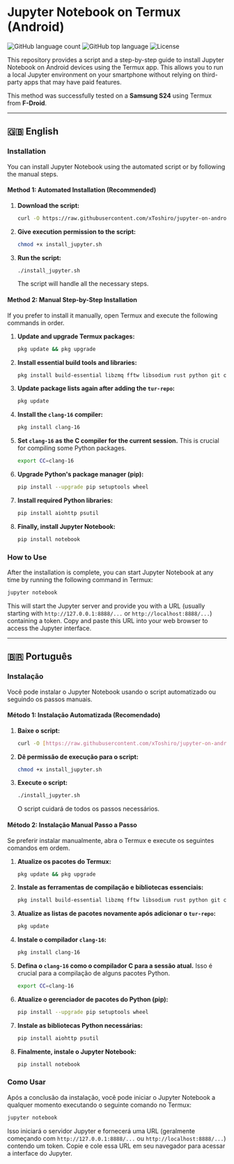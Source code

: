 # Jupyter Notebook on Termux (Android)

![GitHub language count](https://img.shields.io/github/languages/count/xToshiro/jupyter-on-android)
![GitHub top language](https://img.shields.io/github/languages/top/xToshiro/jupyter-on-android?style=flat)
![License](https://img.shields.io/github/license/xToshiro/jupyter-on-android)

This repository provides a script and a step-by-step guide to install Jupyter Notebook on Android devices using the Termux app. This allows you to run a local Jupyter environment on your smartphone without relying on third-party apps that may have paid features.

This method was successfully tested on a **Samsung S24** using Termux from **F-Droid**.

---

## 🇬🇧 English

### Installation

You can install Jupyter Notebook using the automated script or by following the manual steps.

#### Method 1: Automated Installation (Recommended)

1.  **Download the script:**
    ```bash
    curl -O https://raw.githubusercontent.com/xToshiro/jupyter-on-android/main/install_jupyter.sh
    ```

2.  **Give execution permission to the script:**
    ```bash
    chmod +x install_jupyter.sh
    ```

3.  **Run the script:**
    ```bash
    ./install_jupyter.sh
    ```
    The script will handle all the necessary steps.

#### Method 2: Manual Step-by-Step Installation

If you prefer to install it manually, open Termux and execute the following commands in order.

1.  **Update and upgrade Termux packages:**
    ```bash
    pkg update && pkg upgrade
    ```

2.  **Install essential build tools and libraries:**
    ```bash
    pkg install build-essential libzmq fftw libsodium rust python git curl libandroid-sysv-semaphore tur-repo
    ```

3.  **Update package lists again after adding the `tur-repo`:**
    ```bash
    pkg update
    ```

4.  **Install the `clang-16` compiler:**
    ```bash
    pkg install clang-16
    ```

5.  **Set `clang-16` as the C compiler for the current session.** This is crucial for compiling some Python packages.
    ```bash
    export CC=clang-16
    ```

6.  **Upgrade Python's package manager (pip):**
    ```bash
    pip install --upgrade pip setuptools wheel
    ```

7.  **Install required Python libraries:**
    ```bash
    pip install aiohttp psutil
    ```

8.  **Finally, install Jupyter Notebook:**
    ```bash
    pip install notebook
    ```

### How to Use

After the installation is complete, you can start Jupyter Notebook at any time by running the following command in Termux:

```bash
jupyter notebook
```

This will start the Jupyter server and provide you with a URL (usually starting with `http://127.0.0.1:8888/...` or `http://localhost:8888/...`) containing a token. Copy and paste this URL into your web browser to access the Jupyter interface.

---

## 🇧🇷 Português

### Instalação

Você pode instalar o Jupyter Notebook usando o script automatizado ou seguindo os passos manuais.

#### Método 1: Instalação Automatizada (Recomendado)

1.  **Baixe o script:**
    ```bash
    curl -O [https://raw.githubusercontent.com/xToshiro/jupyter-on-android/main/install_jupyter.sh](https://raw.githubusercontent.com/xToshiro/jupyter-on-android/main/install_jupyter.sh)
    ```

2.  **Dê permissão de execução para o script:**
    ```bash
    chmod +x install_jupyter.sh
    ```

3.  **Execute o script:**
    ```bash
    ./install_jupyter.sh
    ```
    O script cuidará de todos os passos necessários.

#### Método 2: Instalação Manual Passo a Passo

Se preferir instalar manualmente, abra o Termux e execute os seguintes comandos em ordem.

1.  **Atualize os pacotes do Termux:**
    ```bash
    pkg update && pkg upgrade
    ```

2.  **Instale as ferramentas de compilação e bibliotecas essenciais:**
    ```bash
    pkg install build-essential libzmq fftw libsodium rust python git curl libandroid-sysv-semaphore tur-repo
    ```

3.  **Atualize as listas de pacotes novamente após adicionar o `tur-repo`:**
    ```bash
    pkg update
    ```

4.  **Instale o compilador `clang-16`:**
    ```bash
    pkg install clang-16
    ```

5.  **Defina o `clang-16` como o compilador C para a sessão atual.** Isso é crucial para a compilação de alguns pacotes Python.
    ```bash
    export CC=clang-16
    ```

6.  **Atualize o gerenciador de pacotes do Python (pip):**
    ```bash
    pip install --upgrade pip setuptools wheel
    ```

7.  **Instale as bibliotecas Python necessárias:**
    ```bash
    pip install aiohttp psutil
    ```

8.  **Finalmente, instale o Jupyter Notebook:**
    ```bash
    pip install notebook
    ```

### Como Usar

Após a conclusão da instalação, você pode iniciar o Jupyter Notebook a qualquer momento executando o seguinte comando no Termux:

```bash
jupyter notebook
```

Isso iniciará o servidor Jupyter e fornecerá uma URL (geralmente começando com `http://127.0.0.1:8888/...` ou `http://localhost:8888/...`) contendo um token. Copie e cole essa URL em seu navegador para acessar a interface do Jupyter.
